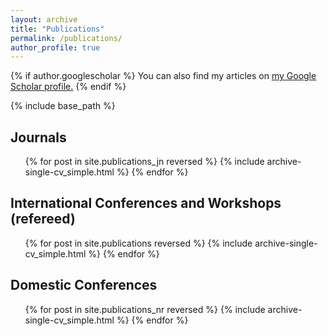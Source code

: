 ```yaml
---
layout: archive
title: "Publications"
permalink: /publications/
author_profile: true
---
```


{% if author.googlescholar %}
  You can also find my articles on <u><a href="{{author.googlescholar}}">my Google Scholar profile</a>.</u>
{% endif %}

{% include base_path %}


## Journals
  <ul>{% for post in site.publications_jn reversed %}
    {% include archive-single-cv_simple.html %}
  {% endfor %}</ul>

## International Conferences and Workshops (refereed)
  <ul>{% for post in site.publications reversed %}
    {% include archive-single-cv_simple.html %}
  {% endfor %}</ul>

## Domestic Conferences
  <ul>{% for post in site.publications_nr reversed %}
    {% include archive-single-cv_simple.html %}
  {% endfor %}</ul>

